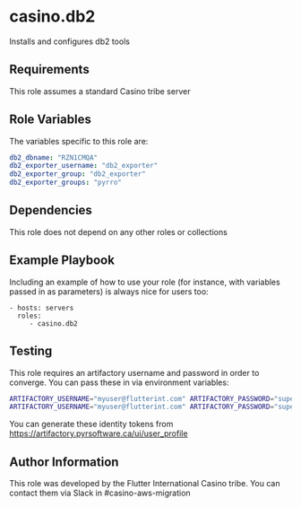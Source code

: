 casino.db2
=========

Installs and configures db2 tools

Requirements
------------

This role assumes a standard Casino tribe server

Role Variables
--------------

The variables specific to this role are:

```yaml
db2_dbname: "RZN1CMQA"
db2_exporter_username: "db2_exporter"
db2_exporter_group: "db2_exporter"
db2_exporter_groups: "pyrro"
```


Dependencies
------------

This role does not depend on any other roles or collections

Example Playbook
----------------

Including an example of how to use your role (for instance, with variables passed in as parameters) is always nice for users too:

    - hosts: servers
      roles:
         - casino.db2

Testing
-------

This role requires an artifactory username and password in order to converge. You can pass these in via environment variables:

```bash
ARTIFACTORY_USERNAME="myuser@flutterint.com" ARTIFACTORY_PASSWORD="super_secret_identity_token" make test  # run the full tests (clean run plus idempotency test)
ARTIFACTORY_USERNAME="myuser@flutterint.com" ARTIFACTORY_PASSWORD="super_secret_identity_token" molecule converge  # converge the playbook
```

You can generate these identity tokens from https://artifactory.pyrsoftware.ca/ui/user_profile

Author Information
------------------

This role was developed by the Flutter International Casino tribe. You can contact them via Slack in #casino-aws-migration

